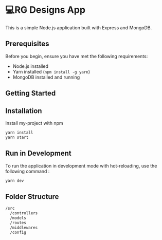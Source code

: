# 💻RG Designs App

This is a simple Node.js application built with Express and MongoDB.

## Prerequisites

Before you begin, ensure you have met the following requirements:

- Node.js installed
- Yarn installed (`npm install -g yarn`)
- MongoDB installed and running

## Getting Started

## Installation

Install my-project with npm

```bash
yarn install
yarn start

```

## Run in Development

To run the application in development mode with hot-reloading, use the following command :

```bash
yarn dev
```

## Folder Structure

```bash
/src
  /controllers
  /models
  /routes
  /middlewares
  /config
```


